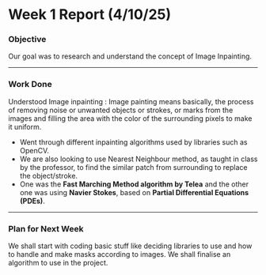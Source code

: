 ﻿# Week 1 Report (4/10/25)


### **Objective**
Our goal was to research and understand the concept of Image Inpainting.

---

### **Work Done**
Understood Image inpainting : Image painting means basically, the process of removing noise or unwanted objects or strokes, or marks from the images and filling the area with the color of the surrounding pixels to make it uniform.  

- Went through different inpainting algorithms used by libraries such as OpenCV.
- We are also looking to use Nearest Neighbour method, as taught in class by the professor, to find the similar patch from surrounding to replace the object/stroke.
- One was the **Fast Marching Method algorithm by Telea** and the other one was using **Navier Stokes**, based on **Partial Differential Equations (PDEs)**.

---

### **Plan for Next Week**
We shall start with coding basic stuff like deciding libraries to use and how to handle and make masks according to images. We shall finalise an algorithm to use in the project.


